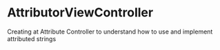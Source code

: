 AttributorViewController
========================

Creating at Attribute Controller to understand how to use and implement attributed strings
